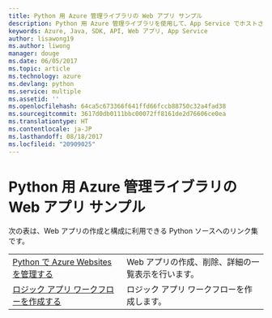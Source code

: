 ```yaml
---
title: Python 用 Azure 管理ライブラリの Web アプリ サンプル
description: Python 用 Azure 管理ライブラリを使用して、App Service でホストされる Azure Web アプリの作成と更新を行うサンプル コードを入手しましょう。
keywords: Azure, Java, SDK, API, Web アプリ, App Service
author: lisawong19
ms.author: liwong
manager: douge
ms.date: 06/05/2017
ms.topic: article
ms.technology: azure
ms.devlang: python
ms.service: multiple
ms.assetid: ''
ms.openlocfilehash: 64ca5c673366f641ffd66fccb88750c32a4fad38
ms.sourcegitcommit: 3617d0db0111bbc00072ff8161de2d76606ce0ea
ms.translationtype: HT
ms.contentlocale: ja-JP
ms.lasthandoff: 08/18/2017
ms.locfileid: "20909025"
---
```

# <a name="azure-management-libraries-for-python-samples-for-web-apps"></a>Python 用 Azure 管理ライブラリの Web アプリ サンプル

次の表は、Web アプリの作成と構成に利用できる Python ソースへのリンク集です。 

|||
|---|---|
| [Python で Azure Websites を管理する][1] | Web アプリの作成、削除、詳細の一覧表示を行います。 |
| [ロジック アプリ ワークフローを作成する][2] | ロジック アプリ ワークフローを作成します。 |

[1]: https://azure.microsoft.com/resources/samples/app-service-web-python-manage
[2]: python-sdk-azure-samples-logic-app-workflow.md


